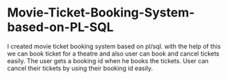 # Movie-Ticket-Booking-System-based-on-PL-SQL
I created movie ticket booking system based on pl/sql. with the help of this we can book ticket for a theatre and also user can book and cancel tickets easily.
The user gets a booking id when he books the  tickets. User can cancel their tickets by using their booking id easily.
